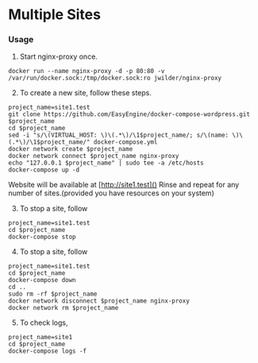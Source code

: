 # Multiple Sites

### Usage

1. Start nginx-proxy once.
```
docker run --name nginx-proxy -d -p 80:80 -v /var/run/docker.sock:/tmp/docker.sock:ro jwilder/nginx-proxy
```

2. To create a new site, follow these steps.
```
project_name=site1.test
git clone https://github.com/EasyEngine/docker-compose-wordpress.git $project_name
cd $project_name
sed -i "s/\(VIRTUAL_HOST: \)\(.*\)/\1$project_name/; s/\(name: \)\(.*\)/\1$project_name/" docker-compose.yml
docker network create $project_name
docker network connect $project_name nginx-proxy
echo "127.0.0.1 $project_name" | sudo tee -a /etc/hosts
docker-compose up -d
```
Website will be available at [http://site1.test]()
Rinse and repeat for any number of sites.(provided you have resources on your system)

3. To stop a site, follow
```
project_name=site1.test
cd $project_name
docker-compose stop
```

4. To stop a site, follow
```
project_name=site1.test
cd $project_name
docker-compose down
cd ..
sudo rm -rf $project_name
docker network disconnect $project_name nginx-proxy
docker network rm $project_name
```

5. To check logs,
```
project_name=site1
cd $project_name
docker-compose logs -f
```
